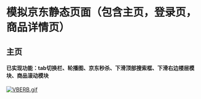 # 模拟京东静态页面（包含主页，登录页，商品详情页）
## 主页
#### 已实现功能：tab切换栏、轮播图、京东秒杀、下滑顶部搜索框、下滑右边楼层模块、商品滚动模块
[![VBERB.gif](https://i.postimg.cc/W3FWGzyW/VBERB.gif)](https://postimg.cc/8JGmDpNM)
